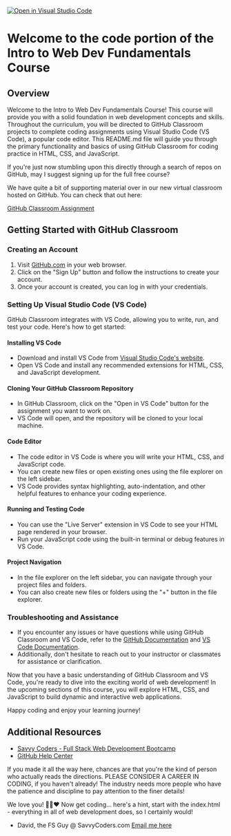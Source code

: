 [![Open in Visual Studio Code](https://classroom.github.com/assets/open-in-vscode-718a45dd9cf7e7f842a935f5ebbe5719a5e09af4491e668f4dbf3b35d5cca122.svg)](https://classroom.github.com/online_ide?assignment_repo_id=14628707&assignment_repo_type=AssignmentRepo)
# Welcome to the code portion of the Intro to Web Dev Fundamentals Course

## Overview

Welcome to the Intro to Web Dev Fundamentals Course! This course will provide you with a solid foundation in web development concepts and skills. Throughout the curriculum, you will be directed to GitHub Classroom projects to complete coding assignments using Visual Studio Code (VS Code), a popular code editor. This README.md file will guide you through the primary functionality and basics of using GitHub Classroom for coding practice in HTML, CSS, and JavaScript.

If you're just now stumbling upon this directly through a search of repos on GitHub, may I suggest signing up for the full free course?

We have quite a bit of supporting material over in our new virtual classroom hosted on GitHub. You can check that out here:

[GitHub Classroom Assignment](https://classroom.google.com/c/NTIzNjIwNzM0OTMy?cjc=f4trzvj)

## Getting Started with GitHub Classroom

### Creating an Account

1. Visit [GitHub.com](https://github.com/) in your web browser.
2. Click on the "Sign Up" button and follow the instructions to create your account.
3. Once your account is created, you can log in with your credentials.

### Setting Up Visual Studio Code (VS Code)

GitHub Classroom integrates with VS Code, allowing you to write, run, and test your code. Here's how to get started:

#### Installing VS Code

- Download and install VS Code from [Visual Studio Code's website](https://code.visualstudio.com/).
- Open VS Code and install any recommended extensions for HTML, CSS, and JavaScript development.

#### Cloning Your GitHub Classroom Repository

- In GitHub Classroom, click on the "Open in VS Code" button for the assignment you want to work on.
- VS Code will open, and the repository will be cloned to your local machine.

#### Code Editor

- The code editor in VS Code is where you will write your HTML, CSS, and JavaScript code.
- You can create new files or open existing ones using the file explorer on the left sidebar.
- VS Code provides syntax highlighting, auto-indentation, and other helpful features to enhance your coding experience.

#### Running and Testing Code

- You can use the "Live Server" extension in VS Code to see your HTML page rendered in your browser.
- Run your JavaScript code using the built-in terminal or debug features in VS Code.

#### Project Navigation

- In the file explorer on the left sidebar, you can navigate through your project files and folders.
- You can also create new files or folders using the "+" button in the file explorer.

### Troubleshooting and Assistance

- If you encounter any issues or have questions while using GitHub Classroom and VS Code, refer to the [GitHub Documentation](https://docs.github.com/) and [VS Code Documentation](https://code.visualstudio.com/docs).
- Additionally, don't hesitate to reach out to your instructor or classmates for assistance or clarification.

Now that you have a basic understanding of GitHub Classroom and VS Code, you're ready to dive into the exciting world of web development! In the upcoming sections of this course, you will explore HTML, CSS, and JavaScript to build dynamic and interactive web applications.

Happy coding and enjoy your learning journey!

## Additional Resources

- [Savvy Coders - Full Stack Web Development Bootcamp](https://savvycoders.com/fullstackwebdevelopment/)
- [GitHub Help Center](https://support.github.com/)

If you made it all the way here, chances are that you're the kind of person who actually reads the directions. PLEASE CONSIDER A CAREER IN CODING, if you haven't already! The industry needs more people who have the patience and discipline to pay attention to the finer details!

We love you! 🙌🤓♥ Now get coding... here's a hint, start with the index.html - everything in all of web development does, so I certainly would!

- David, the FS Guy @ SavvyCoders.com
[Email me here](mailto:david@savvycoders.com)
